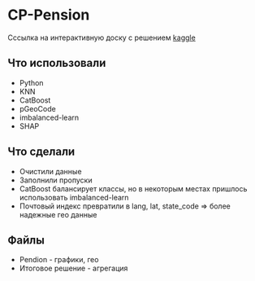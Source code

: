 # CP-Pension

Сссылка на интерактивную доску с решением [kaggle](https://www.kaggle.com/code/nikitaniktech/pensioner?scriptVersionId=203577239)

## Что использовали
- Python
- KNN
- CatBoost
- pGeoCode
- imbalanced-learn
- SHAP

## Что сделали
- Очистили данные
- Заполнили пропуски
- CatBoost балансирует классы, но в некоторым местах пришлось использовать imbalanced-learn
- Почтовый индекс превратили в lang, lat, state_code => более надежные гео данные

## Файлы
- Pendion - графики, гео
- Итоговое решение - агрегация
